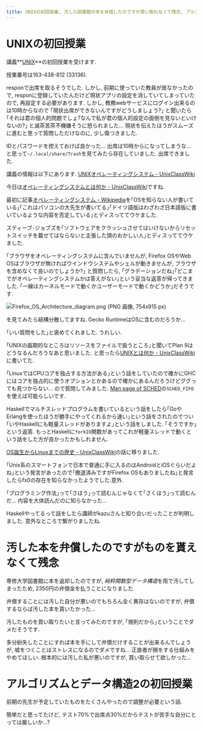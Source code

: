 ```yaml
---
title: UNIXの初回授業, 汚した図書館の本を弁償したのですが買い取れなくて残念, アルゴリズムとデータ構造2の初回授業
---
```


# UNIXの初回授業

講義**[UNIX](http://syllabus.acc.senshu-u.ac.jp/syllabus/syllabus/search/SyllabusInfo.do?nendo=2017&kogikey=33136&setti=1)**の初回授業を受けます.

授業番号は163-438-812 (33136).

responで出席を取るそうでした.
しかし,
前期に使っていた教員が居なかったので,
responに登録していたんだけど現状アプリの設定を消していてしまっていたので,
再設定する必要があります.
しかし,
教務webサービスにログイン出来るのは10時からなので
｢現状出席ができないんですがどうしましょう?｣
と聞いたら
｢それは君の個人的問題でしょ?なんで私が君の個人的設定の面倒を見ないといけないの?｣
と滅茶苦茶不機嫌そうに怒られました…
現状を伝えたほうがスムーズに進むと思って質問しただけなのに,
少し傷つきました.

IDとパスワードを控えておけば良かった…
出席は10時からになってしまうな…
と思って`~/.local/share/Trash`を見てみたら存在していました.
出席できました.

講義の情報は以下にあります.
[UNIXオペレーティングシステム - UnixClassWiki](https://uc2.h2np.net/index.php/UNIX%E3%82%AA%E3%83%9A%E3%83%AC%E3%83%BC%E3%83%86%E3%82%A3%E3%83%B3%E3%82%B0%E3%82%B7%E3%82%B9%E3%83%86%E3%83%A0)

今日は[オペレーティングシステムとは何か - UnixClassWiki](https://uc2.h2np.net/index.php/%E3%82%AA%E3%83%9A%E3%83%AC%E3%83%BC%E3%83%86%E3%82%A3%E3%83%B3%E3%82%B0%E3%82%B7%E3%82%B9%E3%83%86%E3%83%A0%E3%81%A8%E3%81%AF%E4%BD%95%E3%81%8B)ですね.

最初に記事[オペレーティングシステム - Wikipedia](https://ja.wikipedia.org/wiki/%E3%82%AA%E3%83%9A%E3%83%AC%E3%83%BC%E3%83%86%E3%82%A3%E3%83%B3%E3%82%B0%E3%82%B7%E3%82%B9%E3%83%86%E3%83%A0)を｢OSを知らない人が書いている｣｢これはパソコンの大先生が書いてる｣｢ドイツ語版はわざわざ日本語版に書いているような内容を否定している｣とディスっててウケました.

スティーブ･ジョブズを｢ソフトウェアをクラッシュさせてはいけないからリセットスイッチを載せてはならないと主張した頭のおかしい人｣とディスっててウケました.

｢ブラウザをオペレーティングシステムに含んでいませんが,
Firefox OSやWeb OSはブラウザが無ければウインドウシステムやシェルが動きませんが,
ブラウザを含めなくて良いのでしょうか?｣
と質問したら,
｢グラデーションだね｣｢どこまでがオペレーティングシステムかは答えがない｣という妥当な返答が帰ってきました.
｢一線はカーネルモードで動くかユーザーモードで動くかどうか｣だそうです.

![Firefox_OS_Architecture_diagram.png (PNG 画像, 754x915 px)](https://upload.wikimedia.org/wikipedia/commons/b/b8/Firefox_OS_Architecture_diagram.png)

を見てみたら結構分散してますね.
Gecko RuntimeはOSに含むのだろうか…

｢いい質問をした｣と褒めてくれました.
うれしい.

｢UNIXの画期的なところはリソースをファイルで扱うところ｣と聞いてPlan 9はどうなるんだろうなあと思いました.
と思ったら[UNIXとは何か - UnixClassWiki](https://uc2.h2np.net/index.php/UNIX%E3%81%A8%E3%81%AF%E4%BD%95%E3%81%8B)に書いてた.

｢LinuxではCPUコアを独占する方法がある｣という話をしていたので確かにGHCにはコアを独占的に使うオプションとかあるので確かにあるんだろうけどググっても見つからない…
ので質問してみました.
[Man page of SCHED](https://linuxjm.osdn.jp/html/LDP_man-pages/man7/sched.7.html)の`SCHED_FIFO`を使えば可能らしいです.

Haskellでマルチスレッドプログラムを書いているという話をしたら｢GoやErlangを使ったほうが勝手にやってくれるから速い｣という話をされたのでつい｢いやHaskellにも軽量スレッドがありますよ｣という話をしました.
｢そうですか｣という返答.
もっとHaskellに`forkIO`関数があってこれが軽量スレッドで動くという話をした方が良かったかもしれません.

[OS誕生からLinuxまでの歴史 - UnixClassWiki](https://uc2.h2np.net/index.php/OS%E8%AA%95%E7%94%9F%E3%81%8B%E3%82%89Linux%E3%81%BE%E3%81%A7%E3%81%AE%E6%AD%B4%E5%8F%B2)の話に移りました.

｢Unix系のスマートフォンで日本で普通に手に入るのはAndroidとiOSぐらいだよね｣という発言があったので｢撤退済みですがFirefox OSもありましたね｣と発言したらfx0の存在を知らなかったようでした.意外.

｢プログラミング作法｣って｢さほう｣って読むんじゃなくて｢さくほう｣って読むんだ…
内容を大体読んだのに知らなかった…

Haskellやってるって話をしたら講師がkazuさんと知り合いだったことが判明しました.
意外なところで繋がりましたね.

# 汚した本を弁償したのですがものを貰えなくて残念

専修大学図書館に本を返却したのですが,
*純粋関数型データ構造*を雨で汚してしまったため,
2350円の弁償金を払うことになりました.

弁償することには汚した自分が悪いのでもちろん全く異存はないのですが,
弁償するならば汚した本を貰いたかった…

汚したものを買い取りたいと言ってみたのですが,
｢規則だから｣ということでダメだそうです.

多分紛失したことにすれば本を手にして弁償だけすることが出来るんでしょうが,
嘘をつくことはストレスになるのでダメですね…
正直者が損をする仕組みをやめてほしい.
根本的には汚した私が悪いのですが,
買い取らせて欲しかった…

# アルゴリズムとデータ構造2の初回授業

前期の先生が予定していたものをたくさんやったので調整が必要という話.

簡単だと思ってたけど,
テスト70%で出席点30%だからテストが苦手な自分にとっては厳しいか…?
